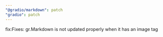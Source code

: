 ```yaml
---
"@gradio/markdown": patch
"gradio": patch
---
```


fix:Fixes: gr.Markdown is not updated properly when it has an image tag
